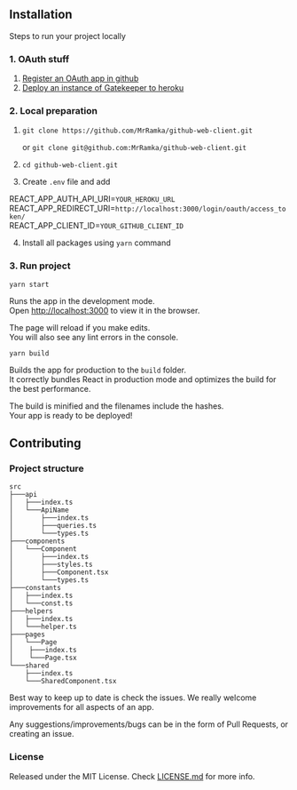 ## Installation

Steps to run your project locally

### 1. OAuth stuff

1. [Register an OAuth app in github](https://developer.github.com/apps/building-oauth-apps/creating-an-oauth-app/)
2. [Deploy an instance of Gatekeeper to heroku](https://github.com/prose/gatekeeper#deploy-on-heroku) 



### 2. Local preparation

1. `git clone https://github.com/MrRamka/github-web-client.git` 
   
   or `git clone git@github.com:MrRamka/github-web-client.git`
   
2. `cd github-web-client.git`
3. Create `.env` file and add



REACT_APP_AUTH_API_URI=`YOUR_HEROKU_URL` <br />
REACT_APP_REDIRECT_URI=`http://localhost:3000/login/oauth/access_token/` <br />
REACT_APP_CLIENT_ID=`YOUR_GITHUB_CLIENT_ID` <br />


4. Install all packages using `yarn` command  

### 3. Run project

`yarn start`

Runs the app in the development mode.<br />
Open [http://localhost:3000](http://localhost:3000) to view it in the browser.

The page will reload if you make edits.<br />
You will also see any lint errors in the console.

`yarn build`

Builds the app for production to the `build` folder.<br />
It correctly bundles React in production mode and optimizes the build for the best performance.

The build is minified and the filenames include the hashes.<br />
Your app is ready to be deployed!

## Contributing

### Project structure
```
src 
├───api 
│   ├───index.ts 
│   └───ApiName 
│	    ├───index.ts 
│	    ├───queries.ts 
│	    └───types.ts 
├───components 
│   └───Component
│	    ├───index.ts
│	    ├───styles.ts
│	    ├───Component.tsx
│	    └───types.ts
├───constants
│   ├───index.ts
│   └───const.ts
├───helpers
│   ├───index.ts
│   └───helper.ts
├───pages
│   └───Page
│	 ├───index.ts
│	 └───Page.tsx
└───shared
    ├───index.ts
    └───SharedComponent.tsx
```

Best way to keep up to date is check the issues. We really welcome improvements for all aspects of an app.

Any suggestions/improvements/bugs can be in the form of Pull Requests, or creating an issue.

### License

Released under the MIT License. Check [LICENSE.md](https://github.com/MrRamka/github-web-client/blob/master/LICENSE) for more info.
